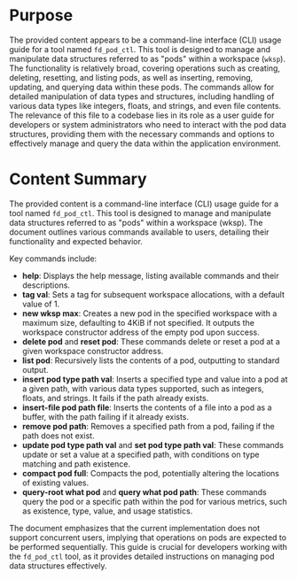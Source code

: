 # Purpose
The provided content appears to be a command-line interface (CLI) usage guide for a tool named `fd_pod_ctl`. This tool is designed to manage and manipulate data structures referred to as "pods" within a workspace (`wksp`). The functionality is relatively broad, covering operations such as creating, deleting, resetting, and listing pods, as well as inserting, removing, updating, and querying data within these pods. The commands allow for detailed manipulation of data types and structures, including handling of various data types like integers, floats, and strings, and even file contents. The relevance of this file to a codebase lies in its role as a user guide for developers or system administrators who need to interact with the pod data structures, providing them with the necessary commands and options to effectively manage and query the data within the application environment.
# Content Summary
The provided content is a command-line interface (CLI) usage guide for a tool named `fd_pod_ctl`. This tool is designed to manage and manipulate data structures referred to as "pods" within a workspace (wksp). The document outlines various commands available to users, detailing their functionality and expected behavior.

Key commands include:

- **help**: Displays the help message, listing available commands and their descriptions.
- **tag val**: Sets a tag for subsequent workspace allocations, with a default value of 1.
- **new wksp max**: Creates a new pod in the specified workspace with a maximum size, defaulting to 4KiB if not specified. It outputs the workspace constructor address of the empty pod upon success.
- **delete pod** and **reset pod**: These commands delete or reset a pod at a given workspace constructor address.
- **list pod**: Recursively lists the contents of a pod, outputting to standard output.
- **insert pod type path val**: Inserts a specified type and value into a pod at a given path, with various data types supported, such as integers, floats, and strings. It fails if the path already exists.
- **insert-file pod path file**: Inserts the contents of a file into a pod as a buffer, with the path failing if it already exists.
- **remove pod path**: Removes a specified path from a pod, failing if the path does not exist.
- **update pod type path val** and **set pod type path val**: These commands update or set a value at a specified path, with conditions on type matching and path existence.
- **compact pod full**: Compacts the pod, potentially altering the locations of existing values.
- **query-root what pod** and **query what pod path**: These commands query the pod or a specific path within the pod for various metrics, such as existence, type, value, and usage statistics.

The document emphasizes that the current implementation does not support concurrent users, implying that operations on pods are expected to be performed sequentially. This guide is crucial for developers working with the `fd_pod_ctl` tool, as it provides detailed instructions on managing pod data structures effectively.

